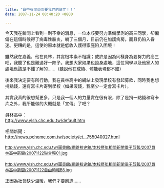```yaml
---
title: "員中有同學需要我們的幫忙！！"
date: 2007-11-24 00:40:20 +0800

---
```


今天我在新聞上看到一則不幸的消息，一位本該要努力準備學測的高三同學，卻偏偏在這個時候得了病毒性腦炎，躺了三個月，目前仍在加護病房，而且仍陷入昏迷。更糟的是，這使的原本就是低收入護得家庭陷入困境！<br /><br />雖然我在嘉義，他在員林，其實根本素不相識；或許是因為同樣身為要努力的高三吧，我聽了也是難過好一陣子。我想大家如果也設身處地，這位同學以及他家人的處境應該是不難了解的......（聽說他在成績、體能表現都不錯）<br /><br />後來我決定要有所行動，我在員林高中的網站上發現學校有發起募款，同時我也想捐點錢，還有寫卡片寄到學校（如果沒錢，我至少一定會寫卡片）。<br /><br />其實我真的很想幫更多，只是我一個人的力量實在很有限，除了是捐一點錢和寫卡片之外，我所能做的大概就是「宣傳」了吧？<br /><br />員林高中：<br /><a target="_blank" href="http://www.ylsh.chc.edu.tw/default.htm">http://www.ylsh.chc.edu.tw/default.htm</a><br /><br />相關新聞：<br /><a target="_blank" href="http://news.pchome.com.tw/society/ettoday/20071122/index-20071122002755040027.html">http://news.pchome.com.tw/society/et...755040027.html</a><br /><font size="2"><font color="Black"><br /><a target="_blank" href="http://www.ylsh.chc.edu.tw/%E5%9C%96%E6%9B%B8%E9%A4%A8/%E7%B6%B2%E8%B7%AF%E6%A0%A1%E5%8F%B2%E9%A4%A8/%E6%9C%AC%E6%A0%A1%E6%AD%B7%E5%B9%B4%E7%9B%B8%E9%97%9C%E6%96%B0%E8%81%9E%E9%9B%BB%E5%AD%90%E5%89%AA%E5%A0%B1/2007%E5%93%A1%E6%9E%97%E9%AB%98%E4%B8%AD%E6%96%B0%E8%81%9E/20071122%E8%81%AF%E5%90%88%E5%A0%B1C1.jpg">http://www.ylsh.chc.edu.tw/圖書館/網路校史館/本校歷年相關新聞電子剪報/2007員林高中新聞/20071122聯合報C1.jpg</a></font></font><br /><br /><font size="2"><font color="Black"><a target="_blank" href="http://www.ylsh.chc.edu.tw/%E5%9C%96%E6%9B%B8%E9%A4%A8/%E7%B6%B2%E8%B7%AF%E6%A0%A1%E5%8F%B2%E9%A4%A8/%E6%9C%AC%E6%A0%A1%E6%AD%B7%E5%B9%B4%E7%9B%B8%E9%97%9C%E6%96%B0%E8%81%9E%E9%9B%BB%E5%AD%90%E5%89%AA%E5%A0%B1/2007%E5%93%A1%E6%9E%97%E9%AB%98%E4%B8%AD%E6%96%B0%E8%81%9E/20071122%E8%87%AA%E7%94%B1%E6%99%82%E5%A0%B1B5.jpg"> http://www.ylsh.chc.edu.tw/圖書館/網路校史館/本校歷年相關新聞電子剪報/2007員林高中新聞/20071122自由時報B5.jpg</a><br /><br /></font></font>正因為社會缺少溫暖，我們才要創造......
